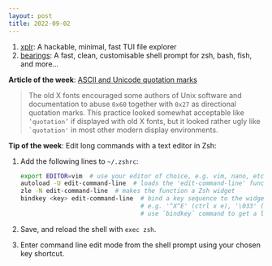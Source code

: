 ```yaml
---
layout: post
title: 2022-09-02
---
```


1. [xplr](https://github.com/sayanarijit/xplr): A hackable, minimal, fast TUI file explorer
2. [bearings](https://github.com/liamg/bearings): A fast, clean, customisable shell prompt for zsh, bash, fish, and more...

**Article of the week**: [ASCII and Unicode quotation marks](https://www.cl.cam.ac.uk/~mgk25/ucs/quotes.html)

> The old X fonts encouraged some authors of Unix software and documentation to abuse `0x60` together with `0x27` as directional quotation marks. This practice looked somewhat acceptable like `‛quotation’` if displayed with old X fonts, but it looked rather ugly like `` `quotation' `` in most other modern display environments.

**Tip of the week**: Edit long commands with a text editor in Zsh:

1. Add the following lines to `~/.zshrc`:

   ```sh
   export EDITOR=vim  # use your editor of choice, e.g. vim, nano, etc
   autoload -U edit-command-line  # loads the 'edit-command-line' function
   zle -N edit-command-line  # makes the function a Zsh widget
   bindkey <key> edit-command-line  # bind a key sequence to the widget
                                    # e.g. '^X^E' (ctrl x e), '\033' (esc)
                                    # use `bindkey` command to get a list
   ```

2. Save, and reload the shell with `exec zsh`.
3. Enter command line edit mode from the shell prompt using your chosen key shortcut.
